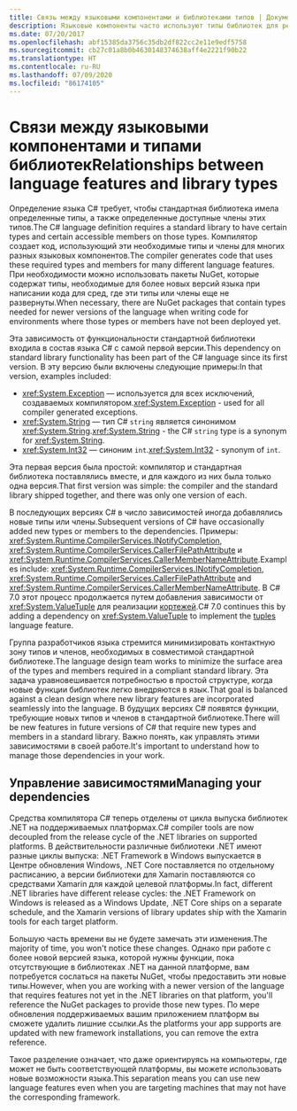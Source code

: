 ```yaml
---
title: Связь между языковыми компонентами и библиотеками типов | Документы Майкрософт
description: Языковые компоненты часто используют типы библиотек для реализации. Изучите эту связь.
ms.date: 07/20/2017
ms.openlocfilehash: abf15385da3756c35db2df822cc2e11e9edf5758
ms.sourcegitcommit: cb27c01a8b0b4630148374638aff4e2221f90b22
ms.translationtype: HT
ms.contentlocale: ru-RU
ms.lasthandoff: 07/09/2020
ms.locfileid: "86174105"
---
```

# <a name="relationships-between-language-features-and-library-types"></a><span data-ttu-id="def62-104">Связи между языковыми компонентами и типами библиотек</span><span class="sxs-lookup"><span data-stu-id="def62-104">Relationships between language features and library types</span></span>

<span data-ttu-id="def62-105">Определение языка C# требует, чтобы стандартная библиотека имела определенные типы, а также определенные доступные члены этих типов.</span><span class="sxs-lookup"><span data-stu-id="def62-105">The C# language definition requires a standard library to have certain types and certain accessible members on those types.</span></span> <span data-ttu-id="def62-106">Компилятор создает код, использующий эти необходимые типы и члены для многих разных языковых компонентов.</span><span class="sxs-lookup"><span data-stu-id="def62-106">The compiler generates code that uses these required types and members for many different language features.</span></span> <span data-ttu-id="def62-107">При необходимости можно использовать пакеты NuGet, которые содержат типы, необходимые для более новых версий языка при написании кода для сред, где эти типы или члены еще не развернуты.</span><span class="sxs-lookup"><span data-stu-id="def62-107">When necessary, there are NuGet packages that contain types needed for newer versions of the language when writing code for environments where those types or members have not been deployed yet.</span></span>

<span data-ttu-id="def62-108">Эта зависимость от функциональности стандартной библиотеки входила в состав языка C# с самой первой версии.</span><span class="sxs-lookup"><span data-stu-id="def62-108">This dependency on standard library functionality has been part of the C# language since its first version.</span></span> <span data-ttu-id="def62-109">В эту версию были включены следующие примеры:</span><span class="sxs-lookup"><span data-stu-id="def62-109">In that version, examples included:</span></span>

* <span data-ttu-id="def62-110"><xref:System.Exception> — используется для всех исключений, создаваемых компилятором.</span><span class="sxs-lookup"><span data-stu-id="def62-110"><xref:System.Exception> - used for all compiler generated exceptions.</span></span>
* <span data-ttu-id="def62-111"><xref:System.String> — тип C# `string` является синонимом <xref:System.String>.</span><span class="sxs-lookup"><span data-stu-id="def62-111"><xref:System.String> - the C# `string` type is a synonym for <xref:System.String>.</span></span>
* <span data-ttu-id="def62-112"><xref:System.Int32> — синоним `int`.</span><span class="sxs-lookup"><span data-stu-id="def62-112"><xref:System.Int32> - synonym of `int`.</span></span>

<span data-ttu-id="def62-113">Эта первая версия была простой: компилятор и стандартная библиотека поставлялись вместе, и для каждого из них была только одна версия.</span><span class="sxs-lookup"><span data-stu-id="def62-113">That first version was simple: the compiler and the standard library shipped together, and there was only one version of each.</span></span>

<span data-ttu-id="def62-114">В последующих версиях C# в число зависимостей иногда добавлялись новые типы или члены.</span><span class="sxs-lookup"><span data-stu-id="def62-114">Subsequent versions of C# have occasionally added new types or members to the dependencies.</span></span> <span data-ttu-id="def62-115">Примеры: <xref:System.Runtime.CompilerServices.INotifyCompletion>, <xref:System.Runtime.CompilerServices.CallerFilePathAttribute> и <xref:System.Runtime.CompilerServices.CallerMemberNameAttribute>.</span><span class="sxs-lookup"><span data-stu-id="def62-115">Examples include: <xref:System.Runtime.CompilerServices.INotifyCompletion>, <xref:System.Runtime.CompilerServices.CallerFilePathAttribute> and <xref:System.Runtime.CompilerServices.CallerMemberNameAttribute>.</span></span> <span data-ttu-id="def62-116">В C# 7.0 этот процесс продолжается путем добавления зависимости от <xref:System.ValueTuple> для реализации [кортежей](../language-reference/builtin-types/value-tuples.md).</span><span class="sxs-lookup"><span data-stu-id="def62-116">C# 7.0 continues this by adding a dependency on <xref:System.ValueTuple> to implement the [tuples](../language-reference/builtin-types/value-tuples.md) language feature.</span></span>

<span data-ttu-id="def62-117">Группа разработчиков языка стремится минимизировать контактную зону типов и членов, необходимых в совместимой стандартной библиотеке.</span><span class="sxs-lookup"><span data-stu-id="def62-117">The language design team works to minimize the surface area of the types and members required in a compliant standard library.</span></span> <span data-ttu-id="def62-118">Эта задача уравновешивается потребностью в простой структуре, когда новые функции библиотек легко внедряются в язык.</span><span class="sxs-lookup"><span data-stu-id="def62-118">That goal is balanced against a clean design where new library features are incorporated seamlessly into the language.</span></span> <span data-ttu-id="def62-119">В будущих версиях C# появятся функции, требующие новых типов и членов в стандартной библиотеке.</span><span class="sxs-lookup"><span data-stu-id="def62-119">There will be new features in future versions of C# that require new types and members in a standard library.</span></span> <span data-ttu-id="def62-120">Важно понять, как управлять этими зависимостями в своей работе.</span><span class="sxs-lookup"><span data-stu-id="def62-120">It's important to understand how to manage those dependencies in your work.</span></span>

## <a name="managing-your-dependencies"></a><span data-ttu-id="def62-121">Управление зависимостями</span><span class="sxs-lookup"><span data-stu-id="def62-121">Managing your dependencies</span></span>

<span data-ttu-id="def62-122">Средства компилятора C# теперь отделены от цикла выпуска библиотек .NET на поддерживаемых платформах.</span><span class="sxs-lookup"><span data-stu-id="def62-122">C# compiler tools are now decoupled from the release cycle of the .NET libraries on supported platforms.</span></span> <span data-ttu-id="def62-123">В действительности различные библиотеки .NET имеют разные циклы выпуска: .NET Framework в Windows выпускается в Центре обновления Windows, .NET Core поставляется по отдельному расписанию, а версии библиотеки для Xamarin поставляются со средствами Xamarin для каждой целевой платформы.</span><span class="sxs-lookup"><span data-stu-id="def62-123">In fact, different .NET libraries have different release cycles: the .NET Framework on Windows is released as a Windows Update, .NET Core ships on a separate schedule, and the Xamarin versions of library updates ship with the Xamarin tools for each target platform.</span></span>

<span data-ttu-id="def62-124">Большую часть времени вы не будете замечать эти изменения.</span><span class="sxs-lookup"><span data-stu-id="def62-124">The majority of time, you won't notice these changes.</span></span> <span data-ttu-id="def62-125">Однако при работе с более новой версией языка, которой нужны функции, пока отсутствующие в библиотеках .NET на данной платформе, вам потребуется сослаться на пакеты NuGet, чтобы предоставить эти новые типы.</span><span class="sxs-lookup"><span data-stu-id="def62-125">However, when you are working with a newer version of the language that requires features not yet in the .NET libraries on that platform, you'll reference the NuGet packages to provide those new types.</span></span>
<span data-ttu-id="def62-126">По мере обновления поддерживаемых вашим приложением платформ вы сможете удалить лишние ссылки.</span><span class="sxs-lookup"><span data-stu-id="def62-126">As the platforms your app supports are updated with new framework installations, you can remove the extra reference.</span></span>

<span data-ttu-id="def62-127">Такое разделение означает, что даже ориентируясь на компьютеры, где может не быть соответствующей платформы, вы можете использовать новые возможности языка.</span><span class="sxs-lookup"><span data-stu-id="def62-127">This separation means you can use new language features even when you are targeting machines that may not have the corresponding framework.</span></span>
